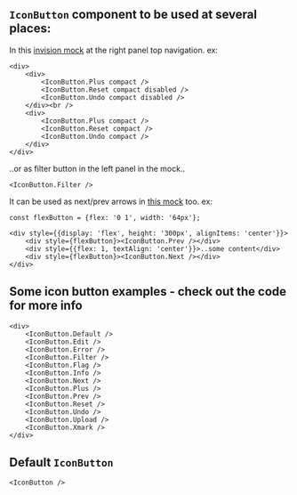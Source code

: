 ## `IconButton` component to be used at several places:

In this [invision mock](https://spirent.invisionapp.com/d/main#/console/5599625/207639286/preview) at the right panel top navigation.
ex:

    <div>
        <div>
            <IconButton.Plus compact />
            <IconButton.Reset compact disabled />
            <IconButton.Undo compact disabled />
        </div><br />
        <div>
            <IconButton.Plus compact />
            <IconButton.Reset compact />
            <IconButton.Undo compact />
        </div>
    </div>

..or as filter button in the left panel in the mock..

    <IconButton.Filter />

It can be used as next/prev arrows in [this mock](https://spirent.invisionapp.com/d/main#/console/5599625/125780688/preview) too. ex:

    const flexButton = {flex: '0 1', width: '64px'};

    <div style={{display: 'flex', height: '300px', alignItems: 'center'}}>
        <div style={flexButton}><IconButton.Prev /></div>
        <div style={{flex: 1, textAlign: 'center'}}>..some content</div>
        <div style={flexButton}><IconButton.Next /></div>
    </div>

## Some icon button examples - check out the code for more info

    <div>
        <IconButton.Default />
        <IconButton.Edit />
        <IconButton.Error />
        <IconButton.Filter />
        <IconButton.Flag />
        <IconButton.Info />
        <IconButton.Next />
        <IconButton.Plus />
        <IconButton.Prev />
        <IconButton.Reset />
        <IconButton.Undo />
        <IconButton.Upload />
        <IconButton.Xmark />
    </div>

## Default `IconButton`

    <IconButton />
